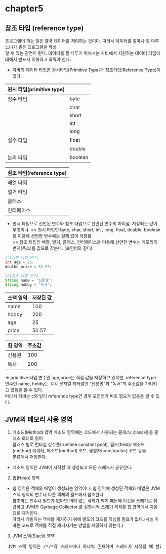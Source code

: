 # chapter5
## 참조 타입 (reference type)

프로그램이 하는 일은 결국 데이터를 처리하는 것이다. 따라서 데이터를 얼마나 잘 다루느냐가 좋은 프로그램을 작성<br>
할 수 있는 관건이 된다. 데이터를 잘 다루기 위해서는 자바에서 지원하는 데이터 타입에 대해서 반드시 이해하고 외워야 한다. <br>

* 자바의 데이터 타입은 원시타입(Primitive Type)과 참조타입(Reference Type)이 있다.

| 원시 타입(primitive type) |        |
|---------------------------|--------|
| 정수 타입 | byte   |
|           | char   |
|           | short  |
|           | int    |
|           | long   |
| 실수 타입 | float  |
|           | double |
| 논리 타입 | boolean | 

| 참조 타입(reference type) |
|---------------------------|
| 배열 타입  |
| 열거 타입  |
| 클래스     |
| 인터페이스 |

* 원시 타입으로 선언된 변수와 참조 타입으로 선언된 변수의 차이점: 저장되는 값이 무엇이냐.
=> 원시 타입인 byte, char, short, int , long, float, double, boolean을 이용해 선언한 변수에는 실제 값이 저장됨.<br>
=> 참조 타입인 배열, 열거, 클래스, 인터페이스을 이용해 선언한 변수는 메모리의 번지(주소)를 값으로 갖는다. (포인터와 같다)<br>

```java
//[기본 타입 변수]
int age = 25;
doulbe price = 50.57;

//[참조 타입 변수]
String name = "신용권";
String hobby = "독서";
```

|스택 영역 | 저장된 값|
|----------|----------|
| name     |  100     |
| hobby    |  200     |
| age      |  25      |
| price    |  50.57   |

|힙 영역 | 주소값 |
|--------|--------|
| 신용권| 100   |
| 독서  | 200   |

=> primitive 타입 변수인 age,price는 직접 값을 저장하고 있지만, reference type 변수인 name, hobby는 각각 문자열 리터럴인 "신용권"과 "독서"의 주소값을 가리키고 있음을 알 수 있다. <br> 
따라서 자바는 c와 달리 reference type인 경우 포인터가 따로 필요가 없음을 알 수 있다. <br>

## JVM의 메모리 사용 영역

1. 메소드(Method) 영역
메소드 영역에는 코드에서 사용되는 클래스(.class)들을 클래스 로더로 읽어 <br>
클래스 별로 런타임 상수풀(runtime constant pool), 필드(field)/ 메소드(method) 데이터, 메소드(method) 코드, 생성자(constructor) 코드 등을 <br>
분류해서 저장한다.<br>

* 메소드 영역은 JVM이 시작할 때 생성되고 모든 스레드가 공유한다.

2. 힙(Heap) 영역
* 힙 영역은 객체와 배열이 생성되는 영역이다. 
힙 영역에 생성된 객체와 배열은 JVM 스택 영역의 변수나 다른 객체의 필드에서 참조한다.<br>
참조하는 변수나 필드가 없다면 의미 없는 객체가 되기 때문에 이것을 쓰레기로 취급하고 JVM은 Garbage Collector 를 실행시켜 쓰레기 객체를
힙 영역에서 자동으로 제거한다.<br>
따라서 개발자는 객체를 제거하기 위해 별도의 코드를 작성할 필요가 없다.(사실 자바는 코드로 객체를 직접 제거시키는 방법을 제공하지 않는다.) <br>


3. JVM 스택(Stack) 영역
<pre> JVM 스택 영역은 /*/*각 스레드마다 하나씩 존재하며 스레드가 시작될 때 할당된다./*/*


